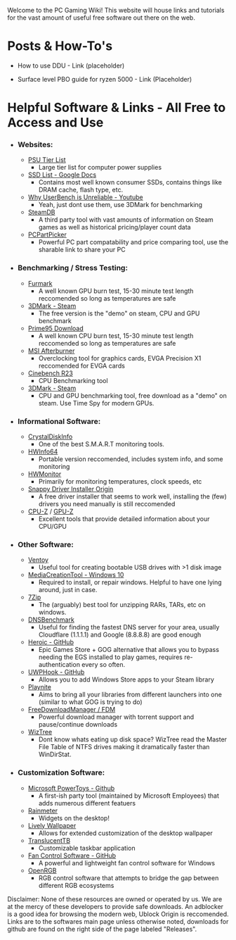 Welcome to the PC Gaming Wiki! This website will house links and tutorials for the vast amount of useful free software out there on the web. 


# Posts & How-To's

- How to use DDU - Link (placeholder)

- Surface level PBO guide for ryzen 5000 - Link (Placeholder)

# Helpful Software & Links - All Free to Access and Use
- ### Websites:
  - [PSU Tier List](https://cultists.network/140/psu-tier-list/)
    - Large tier list for computer power supplies
  - [SSD List - Google Docs](https://docs.google.com/spreadsheets/d/1B27_j9NDPU3cNlj2HKcrfpJKHkOf-Oi1DbuuQva2gT4)
    - Contains most well known consumer SSDs, contains things like DRAM cache, flash type, etc. 
  - [Why UserBench is Unreliable - Youtube](https://www.youtube.com/watch?v=RQSBj2LKkWg)
    - Yeah, just dont use them, use 3DMark for benchmarking
  - [SteamDB](https://steamdb.info/)
    - A third party tool with vast amounts of information on Steam games as well as historical pricing/player count data
  - [PCPartPicker](https://pcpartpicker.com/list/)
    - Powerful PC part compatability and price comparing tool, use the sharable link to share your PC
- ### Benchmarking / Stress Testing:
  - [Furmark](https://geeks3d.com/furmark/)
    - A well known GPU burn test, 15-30 minute test length reccomended so long as temperatures are safe
  - [3DMark - Steam](https://store.steampowered.com/app/223850/3DMark/)
    - The free version is the "demo" on steam, CPU and GPU benchmark
  - [Prime95 Download](https://www.guru3d.com/files-details/prime95-download.html)
    - A well known CPU burn test, 15-30 minute test length reccomended so long as temperatures are safe
  - [MSI Afterburner](https://www.msi.com/Landing/afterburner/graphics-cards)
    - Overclocking tool for graphics cards, EVGA Precision X1 reccomended for EVGA cards
  - [Cinebench R23](https://www.maxon.net/en/downloads/cinebench-r23-downloads)
    - CPU Benchmarking tool
  - [3DMark - Steam](https://store.steampowered.com/app/223850/3DMark/)
    - CPU and GPU benchmarking tool, free download as a "demo" on steam. Use Time Spy for modern GPUs. 
- ### Informational Software:
  - [CrystalDiskInfo](https://crystalmark.info/en/software/crystaldiskinfo/)
    - One of the best S.M.A.R.T monitoring tools.
  - [HWInfo64](https://www.hwinfo.com/download/)
    - Portable version reccomended, includes system info, and some monitoring
  - [HWMonitor](https://www.cpuid.com/softwares/hwmonitor.html)
    - Primarily for monitoring temperatures, clock speeds, etc
  - [Snappy Driver Installer Origin](https://www.glenn.delahoy.com/snappy-driver-installer-origin/)
    - A free driver installer that seems to work well, installing the (few) drivers you need manually is still reccomended 
  - [CPU-Z](https://www.cpuid.com/softwares/cpu-z.html) / [GPU-Z](https://www.techpowerup.com/gpuz/)
    - Excellent tools that provide detailed information about your CPU/GPU
- ### Other Software:
  - [Ventoy](https://www.ventoy.net/en/download.html)
    - Useful tool for creating bootable USB drives with >1 disk image
  - [MediaCreationTool - Windows 10](https://www.microsoft.com/en-us/software-download/windows10)
    - Required to install, or repair windows. Helpful to have one lying around, just in case. 
  - [7Zip](https://www.7-zip.org/)
    - The (arguably) best tool for unzipping RARs, TARs, etc on windows. 
  - [DNSBenchmark](https://www.grc.com/dns/benchmark.htm)
    - Useful for finding the fastest DNS server for your area, usually Cloudflare (1.1.1.1) and Google (8.8.8.8) are good enough
  - [Heroic - GitHub](https://github.com/Heroic-Games-Launcher/HeroicGamesLauncher)
    - Epic Games Store + GOG alternative that allows you to bypass needing the EGS installed to play games, requires re-authentication every so often.
  - [UWPHook - GitHub](https://github.com/BrianLima/UWPHook)
    - Allows you to add Windows Store apps to your Steam library
  - [Playnite](https://github.com/JosefNemec/Playnite)
    - Aims to bring all your libraries from different launchers into one (similar to what GOG is trying to do)
  - [FreeDownloadManager / FDM](https://www.freedownloadmanager.org/)
    - Powerful download manager with torrent support and pause/continue downloads
  - [WizTree](https://diskanalyzer.com/)
    - Dont know whats eating up disk space? WizTree read the Master File Table of NTFS drives making it dramatically faster than WinDirStat. 
- ### Customization Software:
  - [Microsoft PowerToys - Github](https://github.com/microsoft/PowerToys)
    - A first-ish party tool (maintained by Microsoft Employees) that adds numerous different featuers
  - [Rainmeter](https://www.rainmeter.net/)
    - Widgets on the desktop!
  - [Lively Wallpaper](https://www.rocksdanister.com/lively/)
    - Allows for extended customization of the desktop wallpaper
  - [TranslucentTB](https://apps.microsoft.com/store/detail/translucenttb/9PF4KZ2VN4W9)
    - Customizable taskbar application
  - [Fan Control Software - GitHub](https://github.com/Rem0o/FanControl.Releases)
    - A powerful and lightweight fan control software for Windows
  - [OpenRGB](https://openrgb.org)
    - RGB control software that attempts to bridge the gap between different RGB ecosystems

Disclaimer: None of these resources are owned or operated by us. We are at the mercy of these developers to provide safe downloads. An adblocker is a good idea for browsing the modern web, Ublock Origin is reccomended. Links are to the softwares main page unless otherwise noted, downloads for github are found on the right side of the page labeled "Releases". 
